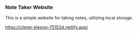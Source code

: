### Note Taker Website

This is a simple website for taking notes, utilizing local storage.

https://clever-klepon-75152d.netlify.app/
